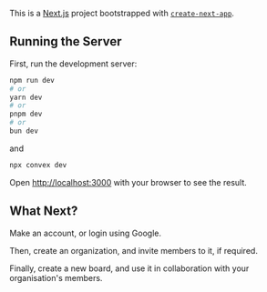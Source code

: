 This is a [Next.js](https://nextjs.org/) project bootstrapped with [`create-next-app`](https://github.com/vercel/next.js/tree/canary/packages/create-next-app).

## Running the Server

First, run the development server:

```bash
npm run dev
# or
yarn dev
# or
pnpm dev
# or
bun dev
```

and

```bash
npx convex dev
```

Open [http://localhost:3000](http://localhost:3000) with your browser to see the result.

## What Next?

Make an account, or login using Google.

Then, create an organization, and invite members to it, if required.

Finally, create a new board, and use it in collaboration with your organisation's members.
